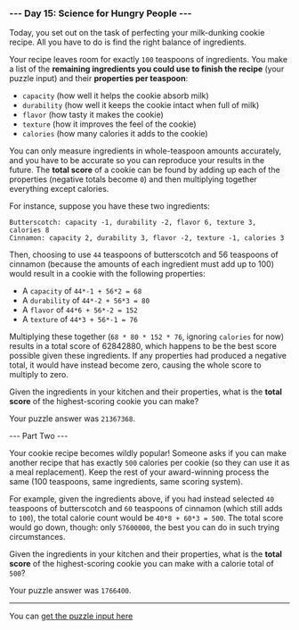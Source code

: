 ### --- Day 15: Science for Hungry People ---

Today, you set out on the task of perfecting your milk-dunking cookie recipe. All you have to do is find the right balance of ingredients.

Your recipe leaves room for exactly `100` teaspoons of ingredients. You make a list of the __remaining ingredients you could use to finish the recipe__ (your puzzle input) and their __properties per teaspoon__:

- `capacity` (how well it helps the cookie absorb milk)
- `durability` (how well it keeps the cookie intact when full of milk)
- `flavor` (how tasty it makes the cookie)
- `texture` (how it improves the feel of the cookie)
- `calories` (how many calories it adds to the cookie)

You can only measure ingredients in whole-teaspoon amounts accurately, and you have to be accurate so you can reproduce your results in the future. The __total score__ of a cookie can be found by adding up each of the properties (negative totals become `0`) and then multiplying together everything except calories.

For instance, suppose you have these two ingredients:

    Butterscotch: capacity -1, durability -2, flavor 6, texture 3, calories 8
    Cinnamon: capacity 2, durability 3, flavor -2, texture -1, calories 3

Then, choosing to use `44` teaspoons of butterscotch and 56 teaspoons of cinnamon (because the amounts of each ingredient must add up to 100) would result in a cookie with the following properties:

- A `capacity` of `44*-1 + 56*2 = 68`
- A `durability` of `44*-2 + 56*3 = 80`
- A `flavor` of `44*6 + 56*-2 = 152`
- A `texture` of `44*3 + 56*-1 = 76`

Multiplying these together (`68 * 80 * 152 * 76`, ignoring `calories` for now) results in a total score of 62842880, which happens to be the best score possible given these ingredients. If any properties had produced a negative total, it would have instead become zero, causing the whole score to multiply to zero.

Given the ingredients in your kitchen and their properties, what is the __total score__ of the highest-scoring cookie you can make?

Your puzzle answer was `21367368`.

--- Part Two ---

Your cookie recipe becomes wildly popular! Someone asks if you can make another recipe that has exactly `500` calories per cookie (so they can use it as a meal replacement). Keep the rest of your award-winning process the same (100 teaspoons, same ingredients, same scoring system).

For example, given the ingredients above, if you had instead selected `40` teaspoons of butterscotch and `60` teaspoons of cinnamon (which still adds to `100`), the total calorie count would be `40*8 + 60*3 = 500`. The total score would go down, though: only `57600000`, the best you can do in such trying circumstances.

Given the ingredients in your kitchen and their properties, what is the __total score__ of the highest-scoring cookie you can make with a calorie total of `500`?

Your puzzle answer was `1766400`.

___

You can [get the puzzle input here](input.txt)
